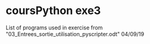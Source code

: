 # coursPython exe3
List of programs used in exercise from "03_Entrees_sortie_utilisation_pyscripter.odt"
04/09/19
